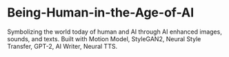 # Being-Human-in-the-Age-of-AI
Symbolizing the world today of human and AI through AI enhanced images, sounds, and texts. Built with Motion Model, StyleGAN2, Neural Style Transfer, GPT-2, AI Writer, Neural TTS.
